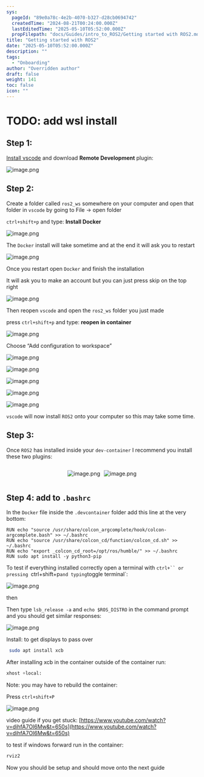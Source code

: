 ```yaml
---
sys:
  pageId: "89e0a78c-4e2b-4070-b327-d28cb0694742"
  createdTime: "2024-08-21T00:24:00.000Z"
  lastEditedTime: "2025-05-10T05:52:00.000Z"
  propFilepath: "docs/Guides/intro_to_ROS2/Getting started with ROS2.md"
title: "Getting started with ROS2"
date: "2025-05-10T05:52:00.000Z"
description: ""
tags:
  - "Onboarding"
author: "Overridden author"
draft: false
weight: 141
toc: false
icon: ""
---
```


# TODO: add wsl install

## Step 1:

[Install vscode](https://code.visualstudio.com/download) and download **Remote Development** plugin:

![image.png](https://prod-files-secure.s3.us-west-2.amazonaws.com/d518164a-d88e-44d1-a4ee-3adb3bd8bce0/efb52993-1881-4a40-b95e-6f020334f022/image.png?X-Amz-Algorithm=AWS4-HMAC-SHA256&X-Amz-Content-Sha256=UNSIGNED-PAYLOAD&X-Amz-Credential=ASIAZI2LB466W5R2QQTH%2F20250522%2Fus-west-2%2Fs3%2Faws4_request&X-Amz-Date=20250522T110810Z&X-Amz-Expires=3600&X-Amz-Security-Token=IQoJb3JpZ2luX2VjEBsaCXVzLXdlc3QtMiJIMEYCIQCVecO9kce%2BzS5bsJn7vNghcRhDeyahABDIm1QQTty2PQIhAK7YxPP5X4%2BK4r4vYCqm4diVQsTFxI4fhQV%2FS9MeAuqAKogECNT%2F%2F%2F%2F%2F%2F%2F%2F%2F%2FwEQABoMNjM3NDIzMTgzODA1Igz4cOM4bj7v%2ByHiiaUq3AMbJ3OusrW0U%2FEFPI7hTESdXA00TAXd3enrYaaKsQQAbIksCT8%2FR%2FVNpgff7%2B%2FyONdnN9Rh45YQqCK1elyZclgXMNTTKXINkNbdeaiehnKOm8JhrG2SmSpwa3REQrP2vZTsNcjpaxggqs3vMn6t5JVmDMaULA8ED39pkUJskHZdmsNeU7%2F6QHQsLIwmYISoqPHHFp54wEtjYmuusa9jwhQ4DoKHzu6dZ0oM1PjHLGsa9j8vVmHWvL6%2Fo7%2B%2B1cpWlM7fnoKQFPwhB7%2FntvAJXNHiXKX1bnD41v6eoe6%2FqnRvkEWa%2BJNN2KKkhOe%2FEbj7lzFKZlel677RudpLS90qweG87DAWarrMqt%2FHjFwbFwHNol3Y69wsn5Dww837M7DOujo%2BU33q8%2BY2yPPTa8uxS8st5q25sU4214xebINNQBI1Yb%2B5vmbcpszCjgkMG5MkO675KZNGYJqIaKLZ0aEPRnawR2dK06k8GoL%2BE8aReE8fhKbPBpXHgmaMeqKvoHxynMzFPV1W00bF3%2FkGGK6xnF2TM2kY3tupMcE0M7z0%2Fct22pBdeXsLaufnbNCOiJIUykn%2F280rfmuEYv7an3Ye9ad%2BS2RRKCfRb60Dq%2FS5mi5dZVT%2BncO%2BYFK0cH%2F%2FoTCg%2BrvBBjqkAVOoizquEALK8o6JQOI%2FOl1VuInwgEbBYT6MOvvomoI51cPwRR9chbGBYX254IyGrjSU1g7kVi8zB5%2FvIwe4HCgAic0PAHtjZc%2FrNmk%2BG4tDp7KODJaxaHkjR%2B3vvtE%2FDJLVEW4683tiuMsPJVD0AAsztjUtoMa9tX3PyCBmd6Go3ox%2BibbvCAy83CYR9apIhpkAMo1o14ozCIk9BR2o%2BBBfM%2Fur&X-Amz-Signature=3ab7720a9cfc99a05d3db9a4755520a39b890d8da9e650e37e30294c2b9ad55d&X-Amz-SignedHeaders=host&x-id=GetObject)

## Step 2:

Create a folder called `ros2_ws` somewhere on your computer and open that folder in `vscode` by going to File → open folder 

`ctrl+shift+p` and type: **Install Docker**

![image.png](https://prod-files-secure.s3.us-west-2.amazonaws.com/d518164a-d88e-44d1-a4ee-3adb3bd8bce0/2269dc0e-1cd5-47ff-bceb-c04ad9b2eab0/image.png?X-Amz-Algorithm=AWS4-HMAC-SHA256&X-Amz-Content-Sha256=UNSIGNED-PAYLOAD&X-Amz-Credential=ASIAZI2LB466W5R2QQTH%2F20250522%2Fus-west-2%2Fs3%2Faws4_request&X-Amz-Date=20250522T110810Z&X-Amz-Expires=3600&X-Amz-Security-Token=IQoJb3JpZ2luX2VjEBsaCXVzLXdlc3QtMiJIMEYCIQCVecO9kce%2BzS5bsJn7vNghcRhDeyahABDIm1QQTty2PQIhAK7YxPP5X4%2BK4r4vYCqm4diVQsTFxI4fhQV%2FS9MeAuqAKogECNT%2F%2F%2F%2F%2F%2F%2F%2F%2F%2FwEQABoMNjM3NDIzMTgzODA1Igz4cOM4bj7v%2ByHiiaUq3AMbJ3OusrW0U%2FEFPI7hTESdXA00TAXd3enrYaaKsQQAbIksCT8%2FR%2FVNpgff7%2B%2FyONdnN9Rh45YQqCK1elyZclgXMNTTKXINkNbdeaiehnKOm8JhrG2SmSpwa3REQrP2vZTsNcjpaxggqs3vMn6t5JVmDMaULA8ED39pkUJskHZdmsNeU7%2F6QHQsLIwmYISoqPHHFp54wEtjYmuusa9jwhQ4DoKHzu6dZ0oM1PjHLGsa9j8vVmHWvL6%2Fo7%2B%2B1cpWlM7fnoKQFPwhB7%2FntvAJXNHiXKX1bnD41v6eoe6%2FqnRvkEWa%2BJNN2KKkhOe%2FEbj7lzFKZlel677RudpLS90qweG87DAWarrMqt%2FHjFwbFwHNol3Y69wsn5Dww837M7DOujo%2BU33q8%2BY2yPPTa8uxS8st5q25sU4214xebINNQBI1Yb%2B5vmbcpszCjgkMG5MkO675KZNGYJqIaKLZ0aEPRnawR2dK06k8GoL%2BE8aReE8fhKbPBpXHgmaMeqKvoHxynMzFPV1W00bF3%2FkGGK6xnF2TM2kY3tupMcE0M7z0%2Fct22pBdeXsLaufnbNCOiJIUykn%2F280rfmuEYv7an3Ye9ad%2BS2RRKCfRb60Dq%2FS5mi5dZVT%2BncO%2BYFK0cH%2F%2FoTCg%2BrvBBjqkAVOoizquEALK8o6JQOI%2FOl1VuInwgEbBYT6MOvvomoI51cPwRR9chbGBYX254IyGrjSU1g7kVi8zB5%2FvIwe4HCgAic0PAHtjZc%2FrNmk%2BG4tDp7KODJaxaHkjR%2B3vvtE%2FDJLVEW4683tiuMsPJVD0AAsztjUtoMa9tX3PyCBmd6Go3ox%2BibbvCAy83CYR9apIhpkAMo1o14ozCIk9BR2o%2BBBfM%2Fur&X-Amz-Signature=335ac9ba998f72fd55a79fad66ab1337c71298e30b71a331c6b16f48702e0a89&X-Amz-SignedHeaders=host&x-id=GetObject)

The `Docker` install will take sometime and at the end it will ask you to restart

![image.png](https://prod-files-secure.s3.us-west-2.amazonaws.com/d518164a-d88e-44d1-a4ee-3adb3bd8bce0/ed233f78-be33-4b1f-b89c-9c346c0e961e/image.png?X-Amz-Algorithm=AWS4-HMAC-SHA256&X-Amz-Content-Sha256=UNSIGNED-PAYLOAD&X-Amz-Credential=ASIAZI2LB466W5R2QQTH%2F20250522%2Fus-west-2%2Fs3%2Faws4_request&X-Amz-Date=20250522T110810Z&X-Amz-Expires=3600&X-Amz-Security-Token=IQoJb3JpZ2luX2VjEBsaCXVzLXdlc3QtMiJIMEYCIQCVecO9kce%2BzS5bsJn7vNghcRhDeyahABDIm1QQTty2PQIhAK7YxPP5X4%2BK4r4vYCqm4diVQsTFxI4fhQV%2FS9MeAuqAKogECNT%2F%2F%2F%2F%2F%2F%2F%2F%2F%2FwEQABoMNjM3NDIzMTgzODA1Igz4cOM4bj7v%2ByHiiaUq3AMbJ3OusrW0U%2FEFPI7hTESdXA00TAXd3enrYaaKsQQAbIksCT8%2FR%2FVNpgff7%2B%2FyONdnN9Rh45YQqCK1elyZclgXMNTTKXINkNbdeaiehnKOm8JhrG2SmSpwa3REQrP2vZTsNcjpaxggqs3vMn6t5JVmDMaULA8ED39pkUJskHZdmsNeU7%2F6QHQsLIwmYISoqPHHFp54wEtjYmuusa9jwhQ4DoKHzu6dZ0oM1PjHLGsa9j8vVmHWvL6%2Fo7%2B%2B1cpWlM7fnoKQFPwhB7%2FntvAJXNHiXKX1bnD41v6eoe6%2FqnRvkEWa%2BJNN2KKkhOe%2FEbj7lzFKZlel677RudpLS90qweG87DAWarrMqt%2FHjFwbFwHNol3Y69wsn5Dww837M7DOujo%2BU33q8%2BY2yPPTa8uxS8st5q25sU4214xebINNQBI1Yb%2B5vmbcpszCjgkMG5MkO675KZNGYJqIaKLZ0aEPRnawR2dK06k8GoL%2BE8aReE8fhKbPBpXHgmaMeqKvoHxynMzFPV1W00bF3%2FkGGK6xnF2TM2kY3tupMcE0M7z0%2Fct22pBdeXsLaufnbNCOiJIUykn%2F280rfmuEYv7an3Ye9ad%2BS2RRKCfRb60Dq%2FS5mi5dZVT%2BncO%2BYFK0cH%2F%2FoTCg%2BrvBBjqkAVOoizquEALK8o6JQOI%2FOl1VuInwgEbBYT6MOvvomoI51cPwRR9chbGBYX254IyGrjSU1g7kVi8zB5%2FvIwe4HCgAic0PAHtjZc%2FrNmk%2BG4tDp7KODJaxaHkjR%2B3vvtE%2FDJLVEW4683tiuMsPJVD0AAsztjUtoMa9tX3PyCBmd6Go3ox%2BibbvCAy83CYR9apIhpkAMo1o14ozCIk9BR2o%2BBBfM%2Fur&X-Amz-Signature=f932eb50bb6ba7ef8c1ad32cb638983c11f91c4b98fc58f16716179d3fef5566&X-Amz-SignedHeaders=host&x-id=GetObject)

Once you restart open `Docker` and finish the installation

It will ask you to make an account but you can just press skip on the top right

![image.png](https://prod-files-secure.s3.us-west-2.amazonaws.com/d518164a-d88e-44d1-a4ee-3adb3bd8bce0/21010ad9-1659-4fd9-9f59-9932a09b2a3d/image.png?X-Amz-Algorithm=AWS4-HMAC-SHA256&X-Amz-Content-Sha256=UNSIGNED-PAYLOAD&X-Amz-Credential=ASIAZI2LB466W5R2QQTH%2F20250522%2Fus-west-2%2Fs3%2Faws4_request&X-Amz-Date=20250522T110810Z&X-Amz-Expires=3600&X-Amz-Security-Token=IQoJb3JpZ2luX2VjEBsaCXVzLXdlc3QtMiJIMEYCIQCVecO9kce%2BzS5bsJn7vNghcRhDeyahABDIm1QQTty2PQIhAK7YxPP5X4%2BK4r4vYCqm4diVQsTFxI4fhQV%2FS9MeAuqAKogECNT%2F%2F%2F%2F%2F%2F%2F%2F%2F%2FwEQABoMNjM3NDIzMTgzODA1Igz4cOM4bj7v%2ByHiiaUq3AMbJ3OusrW0U%2FEFPI7hTESdXA00TAXd3enrYaaKsQQAbIksCT8%2FR%2FVNpgff7%2B%2FyONdnN9Rh45YQqCK1elyZclgXMNTTKXINkNbdeaiehnKOm8JhrG2SmSpwa3REQrP2vZTsNcjpaxggqs3vMn6t5JVmDMaULA8ED39pkUJskHZdmsNeU7%2F6QHQsLIwmYISoqPHHFp54wEtjYmuusa9jwhQ4DoKHzu6dZ0oM1PjHLGsa9j8vVmHWvL6%2Fo7%2B%2B1cpWlM7fnoKQFPwhB7%2FntvAJXNHiXKX1bnD41v6eoe6%2FqnRvkEWa%2BJNN2KKkhOe%2FEbj7lzFKZlel677RudpLS90qweG87DAWarrMqt%2FHjFwbFwHNol3Y69wsn5Dww837M7DOujo%2BU33q8%2BY2yPPTa8uxS8st5q25sU4214xebINNQBI1Yb%2B5vmbcpszCjgkMG5MkO675KZNGYJqIaKLZ0aEPRnawR2dK06k8GoL%2BE8aReE8fhKbPBpXHgmaMeqKvoHxynMzFPV1W00bF3%2FkGGK6xnF2TM2kY3tupMcE0M7z0%2Fct22pBdeXsLaufnbNCOiJIUykn%2F280rfmuEYv7an3Ye9ad%2BS2RRKCfRb60Dq%2FS5mi5dZVT%2BncO%2BYFK0cH%2F%2FoTCg%2BrvBBjqkAVOoizquEALK8o6JQOI%2FOl1VuInwgEbBYT6MOvvomoI51cPwRR9chbGBYX254IyGrjSU1g7kVi8zB5%2FvIwe4HCgAic0PAHtjZc%2FrNmk%2BG4tDp7KODJaxaHkjR%2B3vvtE%2FDJLVEW4683tiuMsPJVD0AAsztjUtoMa9tX3PyCBmd6Go3ox%2BibbvCAy83CYR9apIhpkAMo1o14ozCIk9BR2o%2BBBfM%2Fur&X-Amz-Signature=e926cab73e03a5643c6a389fb980ba60e4f1809469a4125d232559d4976e68e6&X-Amz-SignedHeaders=host&x-id=GetObject)

Then reopen `vscode` and open the `ros2_ws` folder you just made

press `ctrl+shift+p` and type: **reopen in container**

![image.png](https://prod-files-secure.s3.us-west-2.amazonaws.com/d518164a-d88e-44d1-a4ee-3adb3bd8bce0/4e93b8c2-41ad-488c-8095-c74205196118/image.png?X-Amz-Algorithm=AWS4-HMAC-SHA256&X-Amz-Content-Sha256=UNSIGNED-PAYLOAD&X-Amz-Credential=ASIAZI2LB466W5R2QQTH%2F20250522%2Fus-west-2%2Fs3%2Faws4_request&X-Amz-Date=20250522T110810Z&X-Amz-Expires=3600&X-Amz-Security-Token=IQoJb3JpZ2luX2VjEBsaCXVzLXdlc3QtMiJIMEYCIQCVecO9kce%2BzS5bsJn7vNghcRhDeyahABDIm1QQTty2PQIhAK7YxPP5X4%2BK4r4vYCqm4diVQsTFxI4fhQV%2FS9MeAuqAKogECNT%2F%2F%2F%2F%2F%2F%2F%2F%2F%2FwEQABoMNjM3NDIzMTgzODA1Igz4cOM4bj7v%2ByHiiaUq3AMbJ3OusrW0U%2FEFPI7hTESdXA00TAXd3enrYaaKsQQAbIksCT8%2FR%2FVNpgff7%2B%2FyONdnN9Rh45YQqCK1elyZclgXMNTTKXINkNbdeaiehnKOm8JhrG2SmSpwa3REQrP2vZTsNcjpaxggqs3vMn6t5JVmDMaULA8ED39pkUJskHZdmsNeU7%2F6QHQsLIwmYISoqPHHFp54wEtjYmuusa9jwhQ4DoKHzu6dZ0oM1PjHLGsa9j8vVmHWvL6%2Fo7%2B%2B1cpWlM7fnoKQFPwhB7%2FntvAJXNHiXKX1bnD41v6eoe6%2FqnRvkEWa%2BJNN2KKkhOe%2FEbj7lzFKZlel677RudpLS90qweG87DAWarrMqt%2FHjFwbFwHNol3Y69wsn5Dww837M7DOujo%2BU33q8%2BY2yPPTa8uxS8st5q25sU4214xebINNQBI1Yb%2B5vmbcpszCjgkMG5MkO675KZNGYJqIaKLZ0aEPRnawR2dK06k8GoL%2BE8aReE8fhKbPBpXHgmaMeqKvoHxynMzFPV1W00bF3%2FkGGK6xnF2TM2kY3tupMcE0M7z0%2Fct22pBdeXsLaufnbNCOiJIUykn%2F280rfmuEYv7an3Ye9ad%2BS2RRKCfRb60Dq%2FS5mi5dZVT%2BncO%2BYFK0cH%2F%2FoTCg%2BrvBBjqkAVOoizquEALK8o6JQOI%2FOl1VuInwgEbBYT6MOvvomoI51cPwRR9chbGBYX254IyGrjSU1g7kVi8zB5%2FvIwe4HCgAic0PAHtjZc%2FrNmk%2BG4tDp7KODJaxaHkjR%2B3vvtE%2FDJLVEW4683tiuMsPJVD0AAsztjUtoMa9tX3PyCBmd6Go3ox%2BibbvCAy83CYR9apIhpkAMo1o14ozCIk9BR2o%2BBBfM%2Fur&X-Amz-Signature=f9e05a32683fccb6990f80f56f0586eda090adbf33c3a80cebbe512ad60e0a85&X-Amz-SignedHeaders=host&x-id=GetObject)

Choose “Add configuration to workspace”

![image.png](https://prod-files-secure.s3.us-west-2.amazonaws.com/d518164a-d88e-44d1-a4ee-3adb3bd8bce0/9560b282-5060-4989-ba37-97e7b2c22476/image.png?X-Amz-Algorithm=AWS4-HMAC-SHA256&X-Amz-Content-Sha256=UNSIGNED-PAYLOAD&X-Amz-Credential=ASIAZI2LB466W5R2QQTH%2F20250522%2Fus-west-2%2Fs3%2Faws4_request&X-Amz-Date=20250522T110810Z&X-Amz-Expires=3600&X-Amz-Security-Token=IQoJb3JpZ2luX2VjEBsaCXVzLXdlc3QtMiJIMEYCIQCVecO9kce%2BzS5bsJn7vNghcRhDeyahABDIm1QQTty2PQIhAK7YxPP5X4%2BK4r4vYCqm4diVQsTFxI4fhQV%2FS9MeAuqAKogECNT%2F%2F%2F%2F%2F%2F%2F%2F%2F%2FwEQABoMNjM3NDIzMTgzODA1Igz4cOM4bj7v%2ByHiiaUq3AMbJ3OusrW0U%2FEFPI7hTESdXA00TAXd3enrYaaKsQQAbIksCT8%2FR%2FVNpgff7%2B%2FyONdnN9Rh45YQqCK1elyZclgXMNTTKXINkNbdeaiehnKOm8JhrG2SmSpwa3REQrP2vZTsNcjpaxggqs3vMn6t5JVmDMaULA8ED39pkUJskHZdmsNeU7%2F6QHQsLIwmYISoqPHHFp54wEtjYmuusa9jwhQ4DoKHzu6dZ0oM1PjHLGsa9j8vVmHWvL6%2Fo7%2B%2B1cpWlM7fnoKQFPwhB7%2FntvAJXNHiXKX1bnD41v6eoe6%2FqnRvkEWa%2BJNN2KKkhOe%2FEbj7lzFKZlel677RudpLS90qweG87DAWarrMqt%2FHjFwbFwHNol3Y69wsn5Dww837M7DOujo%2BU33q8%2BY2yPPTa8uxS8st5q25sU4214xebINNQBI1Yb%2B5vmbcpszCjgkMG5MkO675KZNGYJqIaKLZ0aEPRnawR2dK06k8GoL%2BE8aReE8fhKbPBpXHgmaMeqKvoHxynMzFPV1W00bF3%2FkGGK6xnF2TM2kY3tupMcE0M7z0%2Fct22pBdeXsLaufnbNCOiJIUykn%2F280rfmuEYv7an3Ye9ad%2BS2RRKCfRb60Dq%2FS5mi5dZVT%2BncO%2BYFK0cH%2F%2FoTCg%2BrvBBjqkAVOoizquEALK8o6JQOI%2FOl1VuInwgEbBYT6MOvvomoI51cPwRR9chbGBYX254IyGrjSU1g7kVi8zB5%2FvIwe4HCgAic0PAHtjZc%2FrNmk%2BG4tDp7KODJaxaHkjR%2B3vvtE%2FDJLVEW4683tiuMsPJVD0AAsztjUtoMa9tX3PyCBmd6Go3ox%2BibbvCAy83CYR9apIhpkAMo1o14ozCIk9BR2o%2BBBfM%2Fur&X-Amz-Signature=7a13414030a300092ac578f3e8b192b3fd2cf6e6c2e98040a54376ef50817bf1&X-Amz-SignedHeaders=host&x-id=GetObject)

![image.png](https://prod-files-secure.s3.us-west-2.amazonaws.com/d518164a-d88e-44d1-a4ee-3adb3bd8bce0/2ee63f81-886b-48e8-a553-dc6e5eac99e4/image.png?X-Amz-Algorithm=AWS4-HMAC-SHA256&X-Amz-Content-Sha256=UNSIGNED-PAYLOAD&X-Amz-Credential=ASIAZI2LB466W5R2QQTH%2F20250522%2Fus-west-2%2Fs3%2Faws4_request&X-Amz-Date=20250522T110810Z&X-Amz-Expires=3600&X-Amz-Security-Token=IQoJb3JpZ2luX2VjEBsaCXVzLXdlc3QtMiJIMEYCIQCVecO9kce%2BzS5bsJn7vNghcRhDeyahABDIm1QQTty2PQIhAK7YxPP5X4%2BK4r4vYCqm4diVQsTFxI4fhQV%2FS9MeAuqAKogECNT%2F%2F%2F%2F%2F%2F%2F%2F%2F%2FwEQABoMNjM3NDIzMTgzODA1Igz4cOM4bj7v%2ByHiiaUq3AMbJ3OusrW0U%2FEFPI7hTESdXA00TAXd3enrYaaKsQQAbIksCT8%2FR%2FVNpgff7%2B%2FyONdnN9Rh45YQqCK1elyZclgXMNTTKXINkNbdeaiehnKOm8JhrG2SmSpwa3REQrP2vZTsNcjpaxggqs3vMn6t5JVmDMaULA8ED39pkUJskHZdmsNeU7%2F6QHQsLIwmYISoqPHHFp54wEtjYmuusa9jwhQ4DoKHzu6dZ0oM1PjHLGsa9j8vVmHWvL6%2Fo7%2B%2B1cpWlM7fnoKQFPwhB7%2FntvAJXNHiXKX1bnD41v6eoe6%2FqnRvkEWa%2BJNN2KKkhOe%2FEbj7lzFKZlel677RudpLS90qweG87DAWarrMqt%2FHjFwbFwHNol3Y69wsn5Dww837M7DOujo%2BU33q8%2BY2yPPTa8uxS8st5q25sU4214xebINNQBI1Yb%2B5vmbcpszCjgkMG5MkO675KZNGYJqIaKLZ0aEPRnawR2dK06k8GoL%2BE8aReE8fhKbPBpXHgmaMeqKvoHxynMzFPV1W00bF3%2FkGGK6xnF2TM2kY3tupMcE0M7z0%2Fct22pBdeXsLaufnbNCOiJIUykn%2F280rfmuEYv7an3Ye9ad%2BS2RRKCfRb60Dq%2FS5mi5dZVT%2BncO%2BYFK0cH%2F%2FoTCg%2BrvBBjqkAVOoizquEALK8o6JQOI%2FOl1VuInwgEbBYT6MOvvomoI51cPwRR9chbGBYX254IyGrjSU1g7kVi8zB5%2FvIwe4HCgAic0PAHtjZc%2FrNmk%2BG4tDp7KODJaxaHkjR%2B3vvtE%2FDJLVEW4683tiuMsPJVD0AAsztjUtoMa9tX3PyCBmd6Go3ox%2BibbvCAy83CYR9apIhpkAMo1o14ozCIk9BR2o%2BBBfM%2Fur&X-Amz-Signature=d5230373786bb1d3fcf5ea0549ce741725928b56e92845ec2b0be1c5142e9b18&X-Amz-SignedHeaders=host&x-id=GetObject)

![image.png](https://prod-files-secure.s3.us-west-2.amazonaws.com/d518164a-d88e-44d1-a4ee-3adb3bd8bce0/ae1580b2-b048-407e-aed9-b584224a7a04/image.png?X-Amz-Algorithm=AWS4-HMAC-SHA256&X-Amz-Content-Sha256=UNSIGNED-PAYLOAD&X-Amz-Credential=ASIAZI2LB466W5R2QQTH%2F20250522%2Fus-west-2%2Fs3%2Faws4_request&X-Amz-Date=20250522T110810Z&X-Amz-Expires=3600&X-Amz-Security-Token=IQoJb3JpZ2luX2VjEBsaCXVzLXdlc3QtMiJIMEYCIQCVecO9kce%2BzS5bsJn7vNghcRhDeyahABDIm1QQTty2PQIhAK7YxPP5X4%2BK4r4vYCqm4diVQsTFxI4fhQV%2FS9MeAuqAKogECNT%2F%2F%2F%2F%2F%2F%2F%2F%2F%2FwEQABoMNjM3NDIzMTgzODA1Igz4cOM4bj7v%2ByHiiaUq3AMbJ3OusrW0U%2FEFPI7hTESdXA00TAXd3enrYaaKsQQAbIksCT8%2FR%2FVNpgff7%2B%2FyONdnN9Rh45YQqCK1elyZclgXMNTTKXINkNbdeaiehnKOm8JhrG2SmSpwa3REQrP2vZTsNcjpaxggqs3vMn6t5JVmDMaULA8ED39pkUJskHZdmsNeU7%2F6QHQsLIwmYISoqPHHFp54wEtjYmuusa9jwhQ4DoKHzu6dZ0oM1PjHLGsa9j8vVmHWvL6%2Fo7%2B%2B1cpWlM7fnoKQFPwhB7%2FntvAJXNHiXKX1bnD41v6eoe6%2FqnRvkEWa%2BJNN2KKkhOe%2FEbj7lzFKZlel677RudpLS90qweG87DAWarrMqt%2FHjFwbFwHNol3Y69wsn5Dww837M7DOujo%2BU33q8%2BY2yPPTa8uxS8st5q25sU4214xebINNQBI1Yb%2B5vmbcpszCjgkMG5MkO675KZNGYJqIaKLZ0aEPRnawR2dK06k8GoL%2BE8aReE8fhKbPBpXHgmaMeqKvoHxynMzFPV1W00bF3%2FkGGK6xnF2TM2kY3tupMcE0M7z0%2Fct22pBdeXsLaufnbNCOiJIUykn%2F280rfmuEYv7an3Ye9ad%2BS2RRKCfRb60Dq%2FS5mi5dZVT%2BncO%2BYFK0cH%2F%2FoTCg%2BrvBBjqkAVOoizquEALK8o6JQOI%2FOl1VuInwgEbBYT6MOvvomoI51cPwRR9chbGBYX254IyGrjSU1g7kVi8zB5%2FvIwe4HCgAic0PAHtjZc%2FrNmk%2BG4tDp7KODJaxaHkjR%2B3vvtE%2FDJLVEW4683tiuMsPJVD0AAsztjUtoMa9tX3PyCBmd6Go3ox%2BibbvCAy83CYR9apIhpkAMo1o14ozCIk9BR2o%2BBBfM%2Fur&X-Amz-Signature=4a986ced71f2bef96d40605ab841a5a86938bca64d38e1b727b91e30e68f3483&X-Amz-SignedHeaders=host&x-id=GetObject)

![image.png](https://prod-files-secure.s3.us-west-2.amazonaws.com/d518164a-d88e-44d1-a4ee-3adb3bd8bce0/53255b28-f75e-430f-b9e3-c0ac8577e42b/image.png?X-Amz-Algorithm=AWS4-HMAC-SHA256&X-Amz-Content-Sha256=UNSIGNED-PAYLOAD&X-Amz-Credential=ASIAZI2LB466W5R2QQTH%2F20250522%2Fus-west-2%2Fs3%2Faws4_request&X-Amz-Date=20250522T110810Z&X-Amz-Expires=3600&X-Amz-Security-Token=IQoJb3JpZ2luX2VjEBsaCXVzLXdlc3QtMiJIMEYCIQCVecO9kce%2BzS5bsJn7vNghcRhDeyahABDIm1QQTty2PQIhAK7YxPP5X4%2BK4r4vYCqm4diVQsTFxI4fhQV%2FS9MeAuqAKogECNT%2F%2F%2F%2F%2F%2F%2F%2F%2F%2FwEQABoMNjM3NDIzMTgzODA1Igz4cOM4bj7v%2ByHiiaUq3AMbJ3OusrW0U%2FEFPI7hTESdXA00TAXd3enrYaaKsQQAbIksCT8%2FR%2FVNpgff7%2B%2FyONdnN9Rh45YQqCK1elyZclgXMNTTKXINkNbdeaiehnKOm8JhrG2SmSpwa3REQrP2vZTsNcjpaxggqs3vMn6t5JVmDMaULA8ED39pkUJskHZdmsNeU7%2F6QHQsLIwmYISoqPHHFp54wEtjYmuusa9jwhQ4DoKHzu6dZ0oM1PjHLGsa9j8vVmHWvL6%2Fo7%2B%2B1cpWlM7fnoKQFPwhB7%2FntvAJXNHiXKX1bnD41v6eoe6%2FqnRvkEWa%2BJNN2KKkhOe%2FEbj7lzFKZlel677RudpLS90qweG87DAWarrMqt%2FHjFwbFwHNol3Y69wsn5Dww837M7DOujo%2BU33q8%2BY2yPPTa8uxS8st5q25sU4214xebINNQBI1Yb%2B5vmbcpszCjgkMG5MkO675KZNGYJqIaKLZ0aEPRnawR2dK06k8GoL%2BE8aReE8fhKbPBpXHgmaMeqKvoHxynMzFPV1W00bF3%2FkGGK6xnF2TM2kY3tupMcE0M7z0%2Fct22pBdeXsLaufnbNCOiJIUykn%2F280rfmuEYv7an3Ye9ad%2BS2RRKCfRb60Dq%2FS5mi5dZVT%2BncO%2BYFK0cH%2F%2FoTCg%2BrvBBjqkAVOoizquEALK8o6JQOI%2FOl1VuInwgEbBYT6MOvvomoI51cPwRR9chbGBYX254IyGrjSU1g7kVi8zB5%2FvIwe4HCgAic0PAHtjZc%2FrNmk%2BG4tDp7KODJaxaHkjR%2B3vvtE%2FDJLVEW4683tiuMsPJVD0AAsztjUtoMa9tX3PyCBmd6Go3ox%2BibbvCAy83CYR9apIhpkAMo1o14ozCIk9BR2o%2BBBfM%2Fur&X-Amz-Signature=f8b8a7124069c47c87b4ba776a1ac08a3a52f24437ff579f0081199f49e31f6a&X-Amz-SignedHeaders=host&x-id=GetObject)

![image.png](https://prod-files-secure.s3.us-west-2.amazonaws.com/d518164a-d88e-44d1-a4ee-3adb3bd8bce0/7c562767-5af9-4ffb-97d1-327bcdf4ee00/image.png?X-Amz-Algorithm=AWS4-HMAC-SHA256&X-Amz-Content-Sha256=UNSIGNED-PAYLOAD&X-Amz-Credential=ASIAZI2LB466W5R2QQTH%2F20250522%2Fus-west-2%2Fs3%2Faws4_request&X-Amz-Date=20250522T110810Z&X-Amz-Expires=3600&X-Amz-Security-Token=IQoJb3JpZ2luX2VjEBsaCXVzLXdlc3QtMiJIMEYCIQCVecO9kce%2BzS5bsJn7vNghcRhDeyahABDIm1QQTty2PQIhAK7YxPP5X4%2BK4r4vYCqm4diVQsTFxI4fhQV%2FS9MeAuqAKogECNT%2F%2F%2F%2F%2F%2F%2F%2F%2F%2FwEQABoMNjM3NDIzMTgzODA1Igz4cOM4bj7v%2ByHiiaUq3AMbJ3OusrW0U%2FEFPI7hTESdXA00TAXd3enrYaaKsQQAbIksCT8%2FR%2FVNpgff7%2B%2FyONdnN9Rh45YQqCK1elyZclgXMNTTKXINkNbdeaiehnKOm8JhrG2SmSpwa3REQrP2vZTsNcjpaxggqs3vMn6t5JVmDMaULA8ED39pkUJskHZdmsNeU7%2F6QHQsLIwmYISoqPHHFp54wEtjYmuusa9jwhQ4DoKHzu6dZ0oM1PjHLGsa9j8vVmHWvL6%2Fo7%2B%2B1cpWlM7fnoKQFPwhB7%2FntvAJXNHiXKX1bnD41v6eoe6%2FqnRvkEWa%2BJNN2KKkhOe%2FEbj7lzFKZlel677RudpLS90qweG87DAWarrMqt%2FHjFwbFwHNol3Y69wsn5Dww837M7DOujo%2BU33q8%2BY2yPPTa8uxS8st5q25sU4214xebINNQBI1Yb%2B5vmbcpszCjgkMG5MkO675KZNGYJqIaKLZ0aEPRnawR2dK06k8GoL%2BE8aReE8fhKbPBpXHgmaMeqKvoHxynMzFPV1W00bF3%2FkGGK6xnF2TM2kY3tupMcE0M7z0%2Fct22pBdeXsLaufnbNCOiJIUykn%2F280rfmuEYv7an3Ye9ad%2BS2RRKCfRb60Dq%2FS5mi5dZVT%2BncO%2BYFK0cH%2F%2FoTCg%2BrvBBjqkAVOoizquEALK8o6JQOI%2FOl1VuInwgEbBYT6MOvvomoI51cPwRR9chbGBYX254IyGrjSU1g7kVi8zB5%2FvIwe4HCgAic0PAHtjZc%2FrNmk%2BG4tDp7KODJaxaHkjR%2B3vvtE%2FDJLVEW4683tiuMsPJVD0AAsztjUtoMa9tX3PyCBmd6Go3ox%2BibbvCAy83CYR9apIhpkAMo1o14ozCIk9BR2o%2BBBfM%2Fur&X-Amz-Signature=51528f5f6d8a8e080dc88c6b4e43a775e86f4878d2b035da561a8a505cefe8a3&X-Amz-SignedHeaders=host&x-id=GetObject)

`vscode` will now install `ROS2` onto your computer so this may take some time.

## Step 3:

Once `ROS2` has installed inside your `dev-container` I recommend you install these two plugins:

<div style="display: flex;flex-direction: row; column-gap:10px; max-width: 630px;justify-content: center;">
<div>

![image.png](https://prod-files-secure.s3.us-west-2.amazonaws.com/d518164a-d88e-44d1-a4ee-3adb3bd8bce0/3fc3d550-5a54-4ba1-ba6b-faa01cdb7369/image.png?X-Amz-Algorithm=AWS4-HMAC-SHA256&X-Amz-Content-Sha256=UNSIGNED-PAYLOAD&X-Amz-Credential=ASIAZI2LB466XBCT4UK2%2F20250522%2Fus-west-2%2Fs3%2Faws4_request&X-Amz-Date=20250522T110815Z&X-Amz-Expires=3600&X-Amz-Security-Token=IQoJb3JpZ2luX2VjEBsaCXVzLXdlc3QtMiJIMEYCIQC1oYLrCrp9bklT77yJgBZqkWU%2BwkvEwCAhlMuzheE9yQIhAPFvIW1psB7fDYkpEL2PyjvawViuIGLdKyPgfZAkvBheKogECNT%2F%2F%2F%2F%2F%2F%2F%2F%2F%2FwEQABoMNjM3NDIzMTgzODA1IgzGYsnzSq8IUxg%2BoRIq3AOmEYq97Upk4w9cFnIFB3He5pUXPzTwcnzXxWIDP0nMbY8plNAJ48xIYeQkVwd3Mitx89Iq7kFZVSQ2Vgv5bbLHxqMfw50upSynsXK8CbowANxqOGwSxhZFXYtp%2BBftrTOvdUR1BMKEnvA3MSKnO2o8OKHpvJxCvBPg9W3Rn68GCUpDWiCv4hpktRV4DNZghTDtrhIdPbgHS9X8HKt3v8QQzBV96Q2cuurSm2tt3fJ5FM%2BOAhE9JzSNNuOkNwGqjkHoxWKs0zS7iC0nVhsd2fbeNiAB3dFTmGWKijbKULrWd3Nxf0pWOsk1mLSNmnWvnWUxJc8j23p0yDCjgZLbQqpb%2BsltK6YF5Qm79LXxyhttrv2OBsckFJf3LmyZWbpj3wla1jC0IlwPDT8fHrpfhKpfkCPO5PNhvUrd22LYErbNAzvwoLETqXtzXaR9qGeYth1TN4zPiItltOrlEVux20OmZ5xQKrlaULTOpWj%2FAhYz2fSC%2BYbOaIasEwKboMszIYIDahmp1T1PM8cpZqAPvvG7tUESkTafSFF8s9qaZw54C7RUkk0UN8QVJxpQvgxs6whzl%2B5j0yd3DxLigVhg%2F16WJ4cFyJQ2%2BWINiKS9kMOS%2FzKQBZPwXHzf4s7YaTCd%2BrvBBjqkAQjaYYTUrQu8FRyeZO0wECAZa1ZkQqVKL88AoZN2oZ%2FFDRJakTXb0y2oSKT1i9Sus1lKO2WIaSLLji%2FcRGfLGiI8tFaekmHH%2Bb%2BjE3AZi66CWSfG%2BiXP0dE9vJk7QOdNlqUh%2BWab01yeBSv%2FVNx1LcyVg%2BMko4y88rvfQjxN1sBZL1AcJUujFUSN%2F%2Bbxl7FgOVr6ES%2Ffpiq2PgvETXQBOOza4a9Q&X-Amz-Signature=e974c3b70f7da69d3239d466a521b3d656817dba321e12a930c912aa2cad1d84&X-Amz-SignedHeaders=host&x-id=GetObject)

</div>
<div>

![image.png](https://prod-files-secure.s3.us-west-2.amazonaws.com/d518164a-d88e-44d1-a4ee-3adb3bd8bce0/d994cc66-13c2-4093-a5a3-f84cf4601a82/image.png?X-Amz-Algorithm=AWS4-HMAC-SHA256&X-Amz-Content-Sha256=UNSIGNED-PAYLOAD&X-Amz-Credential=ASIAZI2LB466TLAVKGMZ%2F20250522%2Fus-west-2%2Fs3%2Faws4_request&X-Amz-Date=20250522T110818Z&X-Amz-Expires=3600&X-Amz-Security-Token=IQoJb3JpZ2luX2VjEBsaCXVzLXdlc3QtMiJIMEYCIQDXlAvXdHC7wkQ%2FTU45NW4NrC%2FmseaxjUrF2ASzs17yAAIhANc4%2BfN90IrIvEnEIi7WztaRi4umZZHKcxSWSrvwJLz3KogECNT%2F%2F%2F%2F%2F%2F%2F%2F%2F%2FwEQABoMNjM3NDIzMTgzODA1IgySpFMMNhckRVFv9QQq3APJ1sZBy5hofvWNfMZ7hM81hcnvyqrbyuWxVcn199di5YJuRAg%2FFzRVtC4hbjgusqgsG%2B9Tg5TQQZpYgu2yc0QbWZIWWdfGhv7n3Ul253LyqCn%2FEfd2E3IxRU4E9Z1bJzxxEFhaQkwIwkJztDLS29XklkDwxQSrnqPXrWOibuDKRawtuc14eEKnyPV%2B0aNgibngDf62SG6zA9MSarjer4dPJ4LIcR2Id%2F2q%2B0vTBRRRWObpdJtP8jbYl2zgUYcB1KmiX1nJ76bWCyLNsHHsObqySd1T39vfpphxLMQ%2FYmVetzjtPqPaadqsAWN6C%2Fn94PzFG%2FHjZC7ql5wp0ldJ7%2BbWFbBkhsj6ZNbXbu2depIpV9BCUMon9JfhKMr0Iv9KBmgFneEQTWtw7%2FdPGSZ3SAhVwW5EviV%2FmK855Mbh%2FfAOzv6pggnjLOiTL9irBbK%2BfdrVSsF5CK50GRckLt1eDp8sX3WsxeWh7za9mX2kqM9c2uOVca77x8gnhwMbVtMZXDRLJtk%2FBuHM81eqlSYKcYyq3XgnSSNFQz%2BPjeuM4WwEuuZYVmRgWvwmW3d%2BJfePs4PLje%2B5WMceOGZ3hJ95Bxn4zk7dMgironhzcKRhPkc2OaaXBtyn1cfFrR1a2jC3%2BrvBBjqkAeKsnoYPVdwc5lQm%2B6rLC4IZxCr4RMhuKfRE1q2ar2aDKnuvzMRRZ15G%2FMHVacMSyc2OUODACXa143dp9VyoiieDaQLX44xf8Nt3JXm2z6LZEUMPrsbFkhTlAQ%2BG0NmWTWObwKxCrufRMwTrN5v6Esslxi4kTnJuLfw5of0RVWXiBO5Dn%2FZK56i6sgrY5Bu%2BW%2F3iRmCOcvkUgvDDwpghuywQ0asi&X-Amz-Signature=c5ce965831d46f79cabad292b58496bc28d572b076b7965863031aef384089f5&X-Amz-SignedHeaders=host&x-id=GetObject)

</div>
</div>

## Step 4: add to `.bashrc`

In the `Docker` file inside the `.devcontainer` folder add this line at the very bottom: 

```docker
RUN echo "source /usr/share/colcon_argcomplete/hook/colcon-argcomplete.bash" >> ~/.bashrc
RUN echo "source /usr/share/colcon_cd/function/colcon_cd.sh" >> ~/.bashrc
RUN echo "export _colcon_cd_root=/opt/ros/humble/" >> ~/.bashrc
RUN sudo apt install -y python3-pip 
```

To test if everything installed correctly open a terminal with `ctrl+`` or pressing `ctrl+shift+p` and typing `toggle terminal`:

![image.png](https://prod-files-secure.s3.us-west-2.amazonaws.com/d518164a-d88e-44d1-a4ee-3adb3bd8bce0/6a4943d8-b04e-4c02-9a58-775f3384d1a5/image.png?X-Amz-Algorithm=AWS4-HMAC-SHA256&X-Amz-Content-Sha256=UNSIGNED-PAYLOAD&X-Amz-Credential=ASIAZI2LB466W5R2QQTH%2F20250522%2Fus-west-2%2Fs3%2Faws4_request&X-Amz-Date=20250522T110810Z&X-Amz-Expires=3600&X-Amz-Security-Token=IQoJb3JpZ2luX2VjEBsaCXVzLXdlc3QtMiJIMEYCIQCVecO9kce%2BzS5bsJn7vNghcRhDeyahABDIm1QQTty2PQIhAK7YxPP5X4%2BK4r4vYCqm4diVQsTFxI4fhQV%2FS9MeAuqAKogECNT%2F%2F%2F%2F%2F%2F%2F%2F%2F%2FwEQABoMNjM3NDIzMTgzODA1Igz4cOM4bj7v%2ByHiiaUq3AMbJ3OusrW0U%2FEFPI7hTESdXA00TAXd3enrYaaKsQQAbIksCT8%2FR%2FVNpgff7%2B%2FyONdnN9Rh45YQqCK1elyZclgXMNTTKXINkNbdeaiehnKOm8JhrG2SmSpwa3REQrP2vZTsNcjpaxggqs3vMn6t5JVmDMaULA8ED39pkUJskHZdmsNeU7%2F6QHQsLIwmYISoqPHHFp54wEtjYmuusa9jwhQ4DoKHzu6dZ0oM1PjHLGsa9j8vVmHWvL6%2Fo7%2B%2B1cpWlM7fnoKQFPwhB7%2FntvAJXNHiXKX1bnD41v6eoe6%2FqnRvkEWa%2BJNN2KKkhOe%2FEbj7lzFKZlel677RudpLS90qweG87DAWarrMqt%2FHjFwbFwHNol3Y69wsn5Dww837M7DOujo%2BU33q8%2BY2yPPTa8uxS8st5q25sU4214xebINNQBI1Yb%2B5vmbcpszCjgkMG5MkO675KZNGYJqIaKLZ0aEPRnawR2dK06k8GoL%2BE8aReE8fhKbPBpXHgmaMeqKvoHxynMzFPV1W00bF3%2FkGGK6xnF2TM2kY3tupMcE0M7z0%2Fct22pBdeXsLaufnbNCOiJIUykn%2F280rfmuEYv7an3Ye9ad%2BS2RRKCfRb60Dq%2FS5mi5dZVT%2BncO%2BYFK0cH%2F%2FoTCg%2BrvBBjqkAVOoizquEALK8o6JQOI%2FOl1VuInwgEbBYT6MOvvomoI51cPwRR9chbGBYX254IyGrjSU1g7kVi8zB5%2FvIwe4HCgAic0PAHtjZc%2FrNmk%2BG4tDp7KODJaxaHkjR%2B3vvtE%2FDJLVEW4683tiuMsPJVD0AAsztjUtoMa9tX3PyCBmd6Go3ox%2BibbvCAy83CYR9apIhpkAMo1o14ozCIk9BR2o%2BBBfM%2Fur&X-Amz-Signature=5e6324ebc18e5ba0795aeed817cdebf28288401ea7d86da9761d403d99588d1b&X-Amz-SignedHeaders=host&x-id=GetObject)

then 

Then type `lsb_release -a` and `echo $ROS_DISTRO` in the command prompt and you should get similar responses:

![image.png](https://prod-files-secure.s3.us-west-2.amazonaws.com/d518164a-d88e-44d1-a4ee-3adb3bd8bce0/3e635dec-a805-4e85-8b9e-d000e5b71a4e/image.png?X-Amz-Algorithm=AWS4-HMAC-SHA256&X-Amz-Content-Sha256=UNSIGNED-PAYLOAD&X-Amz-Credential=ASIAZI2LB466W5R2QQTH%2F20250522%2Fus-west-2%2Fs3%2Faws4_request&X-Amz-Date=20250522T110810Z&X-Amz-Expires=3600&X-Amz-Security-Token=IQoJb3JpZ2luX2VjEBsaCXVzLXdlc3QtMiJIMEYCIQCVecO9kce%2BzS5bsJn7vNghcRhDeyahABDIm1QQTty2PQIhAK7YxPP5X4%2BK4r4vYCqm4diVQsTFxI4fhQV%2FS9MeAuqAKogECNT%2F%2F%2F%2F%2F%2F%2F%2F%2F%2FwEQABoMNjM3NDIzMTgzODA1Igz4cOM4bj7v%2ByHiiaUq3AMbJ3OusrW0U%2FEFPI7hTESdXA00TAXd3enrYaaKsQQAbIksCT8%2FR%2FVNpgff7%2B%2FyONdnN9Rh45YQqCK1elyZclgXMNTTKXINkNbdeaiehnKOm8JhrG2SmSpwa3REQrP2vZTsNcjpaxggqs3vMn6t5JVmDMaULA8ED39pkUJskHZdmsNeU7%2F6QHQsLIwmYISoqPHHFp54wEtjYmuusa9jwhQ4DoKHzu6dZ0oM1PjHLGsa9j8vVmHWvL6%2Fo7%2B%2B1cpWlM7fnoKQFPwhB7%2FntvAJXNHiXKX1bnD41v6eoe6%2FqnRvkEWa%2BJNN2KKkhOe%2FEbj7lzFKZlel677RudpLS90qweG87DAWarrMqt%2FHjFwbFwHNol3Y69wsn5Dww837M7DOujo%2BU33q8%2BY2yPPTa8uxS8st5q25sU4214xebINNQBI1Yb%2B5vmbcpszCjgkMG5MkO675KZNGYJqIaKLZ0aEPRnawR2dK06k8GoL%2BE8aReE8fhKbPBpXHgmaMeqKvoHxynMzFPV1W00bF3%2FkGGK6xnF2TM2kY3tupMcE0M7z0%2Fct22pBdeXsLaufnbNCOiJIUykn%2F280rfmuEYv7an3Ye9ad%2BS2RRKCfRb60Dq%2FS5mi5dZVT%2BncO%2BYFK0cH%2F%2FoTCg%2BrvBBjqkAVOoizquEALK8o6JQOI%2FOl1VuInwgEbBYT6MOvvomoI51cPwRR9chbGBYX254IyGrjSU1g7kVi8zB5%2FvIwe4HCgAic0PAHtjZc%2FrNmk%2BG4tDp7KODJaxaHkjR%2B3vvtE%2FDJLVEW4683tiuMsPJVD0AAsztjUtoMa9tX3PyCBmd6Go3ox%2BibbvCAy83CYR9apIhpkAMo1o14ozCIk9BR2o%2BBBfM%2Fur&X-Amz-Signature=3f940d97ebdbab32407413cf3def512d598f8d7434829a0e4028eae8a4650373&X-Amz-SignedHeaders=host&x-id=GetObject)

Install:  to get displays to pass over

```bash
 sudo apt install xcb
```

After installing xcb in the container outside of the container run:

```python
xhost +local:
```

Note: you may have to rebuild the container:

Press `ctrl+shift+P`

![image.png](https://prod-files-secure.s3.us-west-2.amazonaws.com/d518164a-d88e-44d1-a4ee-3adb3bd8bce0/6c2be660-2618-4c38-9c26-53554f7a0b7b/image.png?X-Amz-Algorithm=AWS4-HMAC-SHA256&X-Amz-Content-Sha256=UNSIGNED-PAYLOAD&X-Amz-Credential=ASIAZI2LB466W5R2QQTH%2F20250522%2Fus-west-2%2Fs3%2Faws4_request&X-Amz-Date=20250522T110810Z&X-Amz-Expires=3600&X-Amz-Security-Token=IQoJb3JpZ2luX2VjEBsaCXVzLXdlc3QtMiJIMEYCIQCVecO9kce%2BzS5bsJn7vNghcRhDeyahABDIm1QQTty2PQIhAK7YxPP5X4%2BK4r4vYCqm4diVQsTFxI4fhQV%2FS9MeAuqAKogECNT%2F%2F%2F%2F%2F%2F%2F%2F%2F%2FwEQABoMNjM3NDIzMTgzODA1Igz4cOM4bj7v%2ByHiiaUq3AMbJ3OusrW0U%2FEFPI7hTESdXA00TAXd3enrYaaKsQQAbIksCT8%2FR%2FVNpgff7%2B%2FyONdnN9Rh45YQqCK1elyZclgXMNTTKXINkNbdeaiehnKOm8JhrG2SmSpwa3REQrP2vZTsNcjpaxggqs3vMn6t5JVmDMaULA8ED39pkUJskHZdmsNeU7%2F6QHQsLIwmYISoqPHHFp54wEtjYmuusa9jwhQ4DoKHzu6dZ0oM1PjHLGsa9j8vVmHWvL6%2Fo7%2B%2B1cpWlM7fnoKQFPwhB7%2FntvAJXNHiXKX1bnD41v6eoe6%2FqnRvkEWa%2BJNN2KKkhOe%2FEbj7lzFKZlel677RudpLS90qweG87DAWarrMqt%2FHjFwbFwHNol3Y69wsn5Dww837M7DOujo%2BU33q8%2BY2yPPTa8uxS8st5q25sU4214xebINNQBI1Yb%2B5vmbcpszCjgkMG5MkO675KZNGYJqIaKLZ0aEPRnawR2dK06k8GoL%2BE8aReE8fhKbPBpXHgmaMeqKvoHxynMzFPV1W00bF3%2FkGGK6xnF2TM2kY3tupMcE0M7z0%2Fct22pBdeXsLaufnbNCOiJIUykn%2F280rfmuEYv7an3Ye9ad%2BS2RRKCfRb60Dq%2FS5mi5dZVT%2BncO%2BYFK0cH%2F%2FoTCg%2BrvBBjqkAVOoizquEALK8o6JQOI%2FOl1VuInwgEbBYT6MOvvomoI51cPwRR9chbGBYX254IyGrjSU1g7kVi8zB5%2FvIwe4HCgAic0PAHtjZc%2FrNmk%2BG4tDp7KODJaxaHkjR%2B3vvtE%2FDJLVEW4683tiuMsPJVD0AAsztjUtoMa9tX3PyCBmd6Go3ox%2BibbvCAy83CYR9apIhpkAMo1o14ozCIk9BR2o%2BBBfM%2Fur&X-Amz-Signature=e1746cc5abd8814cd396b1e2f3afec8f250877244cd5acf72d55bf57a5672fa9&X-Amz-SignedHeaders=host&x-id=GetObject)

video guide if you get stuck: [https://www.youtube.com/watch?v=dihfA7Ol6Mw&t=650s](https://www.youtube.com/watch?v=dihfA7Ol6Mw&t=650s)

to test if windows forward run in the container:

```bash
rviz2
```

Now you should be setup and should move onto the next guide 
